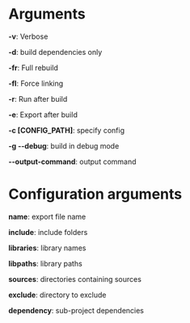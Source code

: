 # Arguments
<b>-v</b>: Verbose

<b>-d</b>: build dependencies only

<b>-fr</b>: Full rebuild

<b>-fl</b>: Force linking

<b>-r</b>: Run after build

<b>-e</b>: Export after build

<b>-c [CONFIG_PATH]</b>: specify config

<b>-g --debug</b>: build in debug mode

<b>--output-command</b>: output command

# Configuration arguments

<b>name</b>: export file name

<b>include</b>: include folders

<b>libraries</b>: library names

<b>libpaths</b>: library paths

<b>sources</b>: directories containing sources

<b>exclude</b>: directory to exclude

<b>dependency</b>: sub-project dependencies